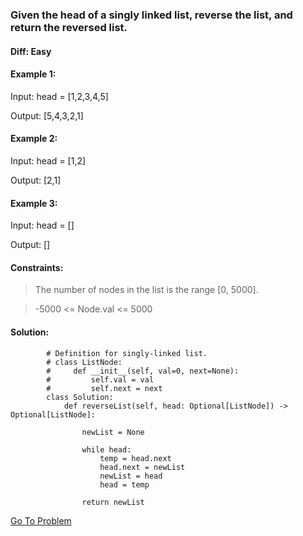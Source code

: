 ### Given the head of a singly linked list, reverse the list, and return the reversed list.

#### Diff: Easy 


#### Example 1:

Input: head = [1,2,3,4,5]

Output: [5,4,3,2,1]

#### Example 2:

Input: head = [1,2]

Output: [2,1]

#### Example 3:

Input: head = []

Output: [] 

#### Constraints:

> The number of nodes in the list is the range [0, 5000].

> -5000 <= Node.val <= 5000


#### Solution:
            # Definition for singly-linked list.
            # class ListNode:
            #     def __init__(self, val=0, next=None):
            #         self.val = val
            #         self.next = next
            class Solution:
                def reverseList(self, head: Optional[ListNode]) -> Optional[ListNode]:

                    newList = None

                    while head:
                        temp = head.next
                        head.next = newList
                        newList = head
                        head = temp

                    return newList
                    
                    
[Go To Problem](https://leetcode.com/problems/reverse-linked-list/)
